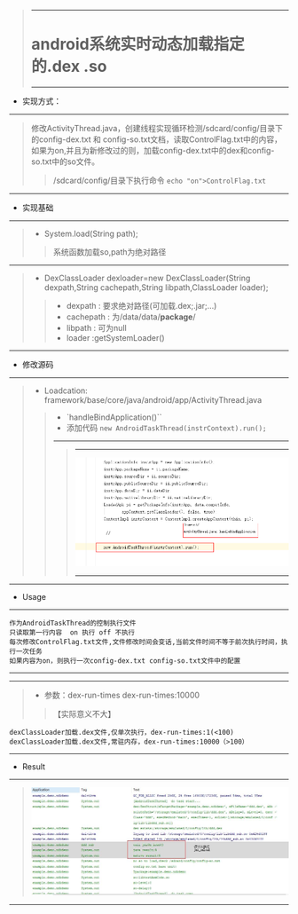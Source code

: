 > ---
> # android系统实时动态加载指定的.dex .so
> ---
- 实现方式：
---
> 修改ActivityThread.java，创建线程实现循环检测/sdcard/config/目录下的config-dex.txt 和 config-so.txt文档，读取ControlFlag.txt中的内容，如果为on,并且为新修改过的则，加载config-dex.txt中的dex和config-so.txt中的so文件。
>>  /sdcard/config/目录下执行命令
>>  `echo "on">ControlFlag.txt`

---
- 实现基础
---
> * System.load(String path);
>>系统函数加载so,path为绝对路径
---
> * DexClassLoader dexloader=new DexClassLoader(String dexpath,String cachepath,String libpath,ClassLoader loader);
>>* dexpath :  要求绝对路径(可加载.dex;.jar;...)
>>* cachepath : 为/data/data/**package**/
>>* libpath : 可为null
>>* loader :getSystemLoader()
---
- 修改源码
---
>*  Loadcation: framework/base/core/java/android/app/ActivityThread.java
>>  * `handleBindApplication()``
>>  * 添加代码 `new AndroidTaskThread(instrContext).run();`
>>---
>>>---
>>>![image](./pictures/AndroidTaskThread.jpg)
>>>___
---
- Usage
---

```
作为AndroidTaskThread的控制执行文件
只读取第一行内容  on 执行 off 不执行
每次修改ControlFlag.txt文件,文件修改时间会变话,当前文件时间不等于前次执行时间，执行一次任务
如果内容为on，则执行一次config-dex.txt config-so.txt文件中的配置

```
----
---
> * 参数：dex-run-times dex-run-times:10000
>> 【实际意义不大】

```
dexClassLoader加载.dex文件,仅单次执行，dex-run-times:1(<100)
dexClassLoader加载.dex文件,常驻内存，dex-run-times:10000（>100）

```
----
- Result
---

>![load_so_dex](./pictures/load_so_dex.jpg)




----

